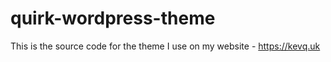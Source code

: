 # quirk-wordpress-theme
This is the source code for the theme I use on my website - https://kevq.uk
